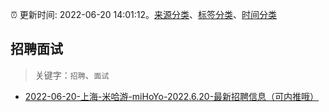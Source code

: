 :alarm_clock: 更新时间: 2022-06-20 14:01:12。[来源分类](../README.md)、[标签分类](../TAGS.md)、[时间分类](../TIMELINE.md)

## 招聘面试


> 关键字：`招聘`、`面试`



- [2022-06-20-上海-米哈游-miHoYo-2022.6.20-最新招聘信息（可内推哦）](https://www.v2ex.com/t/860977) 